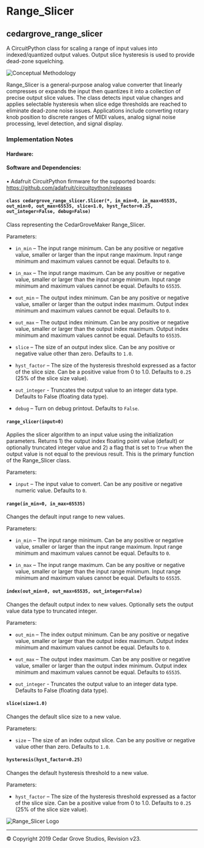 # Range_Slicer
## cedargrove_range_slicer
A CircuitPython class for scaling a range of input values into indexed/quantized output values. Output slice hysteresis is used to provide dead-zone squelching.

![Conceptual Methodology](https://github.com/CedarGroveStudios/Range_Slicer/blob/master/conceptual%202019-03-05.png)

Range_Slicer is a general-purpose analog value converter that linearly compresses or expands the input then quantizes it into a collection of precise output slice values. The class detects input value changes and applies selectable hysteresis when slice edge thresholds are reached to eliminate dead-zone noise issues. Applications include converting rotary knob position to discrete ranges of MIDI values, analog signal noise processing, level detection, and signal display.

### Implementation Notes
#### Hardware:
#### Software and Dependencies:
•	Adafruit CircuitPython firmware for the supported boards: https://github.com/adafruit/circuitpython/releases

#### ```class cedargrove_range_slicer.Slicer(*, in_min=0, in_max=65535, out_min=0, out_max=65535, slice=1.0, hyst_factor=0.25, out_integer=False, debug=False)```

Class representing the CedarGroveMaker Range_Slicer.

Parameters:	

-	`in_min` – The input range minimum. Can be any positive or negative value, smaller or larger than the input range maximum. Input range minimum and maximum values cannot be equal. Defaults to `0`.

-	`in_max` – The input range maximum. Can be any positive or negative value, smaller or larger than the input range minimum. Input range minimum and maximum values cannot be equal. Defaults to `65535`.

-	`out_min` – The output index minimum. Can be any positive or negative value, smaller or larger than the output index maximum. Output index minimum and maximum values cannot be equal. Defaults to `0`.

-	`out_max` – The output index minimum. Can be any positive or negative value, smaller or larger than the output index maximum. Output index minimum and maximum values cannot be equal. Defaults to `65535`.

-	`slice` – The size of an output index slice. Can be any positive or negative value other than zero. Defaults to `1.0`.

-	`hyst_factor` – The size of the hysteresis threshold expressed as a factor of the slice size. Can be a positive value from 0 to 1.0. Defaults to `0.25` (25% of the slice size value).

- `out_integer` - Truncates the output value to an integer data type. Defaults to False (floating data type).

-	`debug` – Turn on debug printout. Defaults to `False`.

#### `range_slicer(input=0)`

Applies the slicer algorithm to an input value using the initialization parameters. Returns 1) the output index floating point value (default) or optionally truncated integer value and 2) a flag that is set to `True` when the output value is not equal to the previous result. This is the primary function of the Range_Slicer class.

Parameters:	

- `input` – The input value to convert. Can be any positive or negative numeric value. Defaults to `0`.


#### `range(in_min=0, in_max=65535)` 

Changes the default input range to new values.

Parameters:	

- `in_min` – The input range minimum. Can be any positive or negative value, smaller or larger than the input range maximum. Input range minimum and maximum values cannot be equal. Defaults to `0`.

- `in_max` – The input range maximum. Can be any positive or negative value, smaller or larger than the input range minimum. Input range minimum and maximum values cannot be equal. Defaults to `65535`.


#### `index(out_min=0, out_max=65535, out_integer=False)` 

Changes the default output index to new values. Optionally sets the output value data type to truncated integer.

Parameters:	

- `out_min` – The index output minimum. Can be any positive or negative value, smaller or larger than the output index maximum. Output index minimum and maximum values cannot be equal. Defaults to `0`.

- `out_max` – The output index maximum. Can be any positive or negative value, smaller or larger than the output index minimum. Output index minimum and maximum values cannot be equal. Defaults to `65535`.

- `out_integer` - Truncates the output value to an integer data type. Defaults to False (floating data type).


#### `slice(size=1.0)` 

Changes the default slice size to a new value.

Parameters:	

- `size` – The size of an index output slice. Can be any positive or negative value other than zero. Defaults to `1.0`.


#### `hysteresis(hyst_factor=0.25)`

Changes the default hysteresis threshold to a new value.

Parameters:	

- `hyst_factor` – The size of the hysteresis threshold expressed as a factor of the slice size. Can be a positive value from 0 to 1.0. Defaults to `0.25` (25% of the slice size value).

![Range_Slicer Logo](https://github.com/CedarGroveStudios/Range_Slicer/blob/master/range%20slicer%20logo%2001.bmp)

________________________________________
© Copyright 2019 Cedar Grove Studios, Revision v23. 
